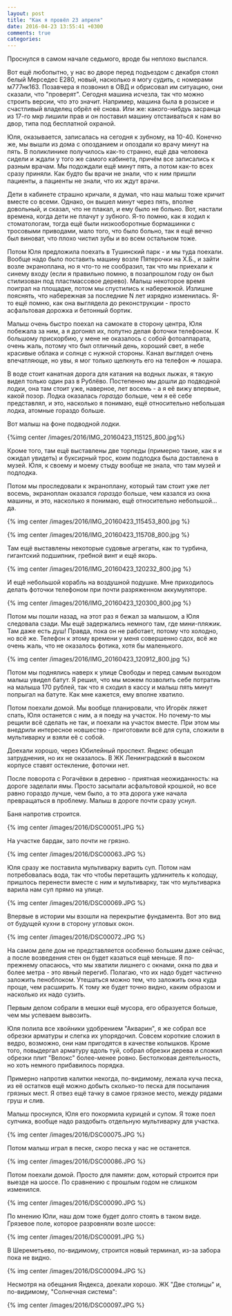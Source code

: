 ```yaml
---
layout: post
title: "Как я провёл 23 апреля"
date: 2016-04-23 13:55:41 +0300
comments: true
categories: 
---
```

Проснулся в самом начале седьмого, вроде бы неплохо выспался. 

Вот ещё любопытно, у нас во дворе перед подъездом с декабря стоял белый Мерседес E280, новый, насколько я могу судить, с номерами м777нк163. Позавчера я позвонил в ОВД и обрисовал им ситуацию, они сказали, что "проверят". Сегодня машина исчезла, так что можно строить версии, что это значит. Например, машина была в розыске и счастливый владелец обрёл её снова. Или же: какого-нибдуь засранца из 17-го мкр лишили прав и он поставил машину отстаиваться к нам во двор, типа под бесплатной охраной. 

Юля, оказывается, записалась на сегодня к зубному, на 10-40. Конечно же, мы вышли из дома с опозданием и опоздали ко врачу минут на пять. В поликлинике получилось как-то странно, ещё два человека сидели и ждали у того же самого кабинета, причём все записались к разным врачам. Мы подождали ещё минут пять, а потом как-то всех сразу приняли. Как будто бы врачи не знали, что к ним пришли пациенты, а пациенты не знали, что их ждут врачи.

Дети в кабинете страшно кричали, я думал, что наш малыш тоже кричит вместе со всеми. Однако, он вышел минут через пять, вполне довольный, и сказал, что не плакал, и ему было не больно. Вот, настали времена, когда дети не плачут у зубного. Я-то помню, как я ходил к стоматологам, тогда ещё были низкооборотные бормашинки с тросовыми приводами, мало того, что было больно, так я ещё вечно был виноват, что плохо чистил зубы и во всем остальном тоже.

Потом Юля предложила поехать в Тушинский парк - и мы туда поехали. Вообще надо было поставить машину возле Пятерочки на Х.Б., и зайти возле экраноплана, но я что-то не сообразил, так что мы приехали к синему входу (если я правильно помню, в позапрошлом году он был стилизован под пластмассовое дерево). Малыш некоторое время поиграл на площадке, потом мы спустились к набережной. Излишне пояснять, что набережная за последние N лет изрядно изменилась. Я-то ещё помню, как она выглядела до реконструкции - просто асфальтовая дорожка и бетонный бортик.

Малыш очень быстро поехал на самокате в сторону центра, Юля побежала за ним, а я догонял их, попутно делая фоточки телефоном. К большому прискорбию, у мене не оказалось с собой фотоаппарата, очень жаль, потому что был отличный день, хороший свет, в небе красивые облака и солнце с нужной стороны. Канал выглядел очень впечатляюще, но увы, я мог только щелкнуть его на телефон => лошара.

В воде стоит канатная дорога для катания на водных лыжах, я такую видел только один раз в Рублёво. Постепенно мы дошли до подводной лодки, она там стоит уже, наверное, лет восемь - а я её вижу впервые, какой позор. Лодка оказалась _гораздо_ больше, чем я её себе представлял, и это, насколько я понимаю, ещё относительно небольшая лодка, атомные гораздо больше. 

Вот малыш на фоне подводной лодки.

{%img center /images/2016/IMG_20160423_115125_800.jpg%}

Кроме того, там ещё выставлены две торпеды (примерно такие, как я и ожидал увидеть) и буксирный трос, коим подлодка была доставлена в музей. Юля, к своему и моему стыду вообще не знала, что там музей и подлодка.

Потом мы проследовали к экраноплану, который там стоит уже лет восемь, экраноплан оказался _гораздо_ больше, чем казался из окна машины, и это, насколько я понимаю, ещё относительно небольшой... да. 

{% img center /images/2016/IMG_20160423_115453_800.jpg %}

{% img center /images/2016/IMG_20160423_115708_800.jpg %}

Там ещё выставлены некоторые судовые агрегаты, как то турбина, гигантский подшипник, гребной винт и ещё якорь. 

{% img center /images/2016/IMG_20160423_120232_800.jpg %}

И ещё небольшой корабль на воздушной подушке. Мне приходилось делать фоточки телефоном при почти разряженном аккумуляторе.

{% img center /images/2016/IMG_20160423_120300_800.jpg %}

Потом мы пошли назад, на этот раз я бежал за малышом, а Юля следовала сзади. Мы ещё задержались немного там, где мини-пляжик. Там даже есть душ! Правда, пока он не работает, потому что холодно, но всё же. Телефон к этому времени у меня совершенно сдох, всё же очень жаль, что не оказалось фотика, хотя бы маленького.

{% img center /images/2016/IMG_20160423_120912_800.jpg %}

Потом мы поднялись наверх к улице Свободы и перед самым выходом малыш увидел батут. Я решил, что мы можем позволить себе потратиь на малыша 170 рублей, так что я сходил в кассу и малыш пять минут попрыгал на батуте. Как мне кажется, ему вполне хватило.

Потом поехали домой. Мы вообще планировали, что Игорёк ляжет спать, Юля останется с ним, а я поеду на участок. Но почему-то мы рещили всё сделать не так, и поехали на участок вместе. При этом мы внедрили интересное новшество - приготовили всё для супа, сложили в мультиварку и взяли её с собой.  

Доехали хорошо, через Юбилейный проспект. Яндекс обещал затруднения, но их не оказалось. В ЖК Ленинградский в высоком корпусе ставят остекление, фоточки нет.

После поворота с Рогачёвки в деревню - приятная неожиданность: на дороге заделали ямы. Просто засыпали асфальтовой крошкой, но все равно гораздо лучше, чем было, а то эта дорога уже начала превращаться в проблему. Малыш в дороге почти сразу уснул.

Баня напротив строится.

{% img center /images/2016/DSC00051.JPG  %}

На участке бардак, зато почти не грязно.

{% img center /images/2016/DSC00063.JPG  %}

Юля сразу же поставила мультиварку варить суп. Потом нам потребовалась вода, так что чтобы перетащить удлинитель к колодцу, пришлось перенести вместе с ним и мультиварку, так что мультиварка варила нам суп прямо на улице.

{% img center /images/2016/DSC00069.JPG  %}

Впервые в истории мы взошли на перекрытие фундамента. Вот это вид от будущей кухни в сторону угловых окон. 

{% img center /images/2016/DSC00072.JPG %}

На самом деле дом не представляется особенно большим даже сейчас, а после возведения стен он будет казаться ещё меньше. Я по-прежнему опасаюсь, что мы хватили лишнего с окнами, окна по два и более метра - это явный перегиб. Полагаю, что их надо будет частично заложить пеноблоком. Утешаться можно тем, что заложить окна куда проще, чем расширить. К тому же будет точно видно, каким образом и насколько их надо сузить.

Первым делом собрали в мешки ещё мусора, его образуется больше, чем мы успеваем вывозить.

Юля полила все хвойники удобрением "Акварин", я же собрал все обрезки арматуры и слегка их упорядочил. Совсем короткие сложил в ведро, возможно, они нам пригодятся в качестве колышков. Кроме того, повыдергал арматуру вдоль туй, собрал обрезки дерева и сложил обрезки плит "Велокс" более-менее ровно. Бестолковая деятельность, но хоть немного прибавилось порядка.

Примерно напротив калитки некогда, по-видимому, лежала куча песка, из её остатков ещё можно добыть сколько-то песка для посыпания грязных мест. Я отвез ещё тачку в самое грязное место, между рядами груш и слив.

Малыш проснулся, Юля его покормила курицей и супом. Я тоже поел супчика, вообще надо раздобыть отдельную мультиварку для участка.

{% img center /images/2016/DSC00075.JPG %}

Потом малыш играл в песке, скоро песка у нас не останется.

{% img center /images/2016/DSC00086.JPG %}

Потом поехали домой. Просто для памяти: дом, который строится при выезде на шоссе. По сравнению с прошлым годом не слишком изменился.

{% img center /images/2016/DSC00090.JPG %}

По мнению Юли, наш дом тоже будет долго стоять в таком виде. Грязевое поле, которое разровняли возле шоссе:

{% img center /images/2016/DSC00091.JPG %}

В Шереметьево, по-видимому, строится новый терминал, из-за забора пока не видно.

{% img center /images/2016/DSC00094.JPG %}

Несмотря на обещания Яндекса, доехали хорошо. ЖК "Две столицы" и, по-видимому, "Солнечная система":

{% img center /images/2016/DSC00097.JPG %}